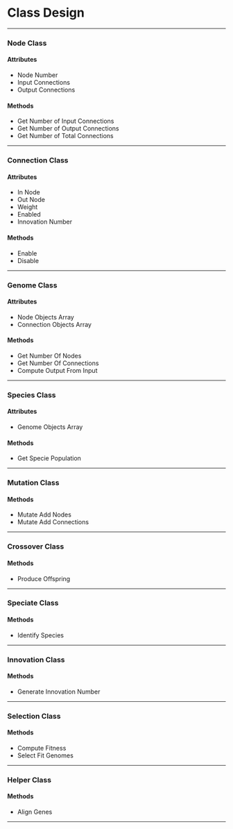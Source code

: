 # Class Design

---
### Node Class
#### Attributes
- Node Number
- Input Connections
- Output Connections
#### Methods
- Get Number of Input Connections
- Get Number of Output Connections
- Get Number of Total Connections
---
### Connection Class
#### Attributes
- In Node
- Out Node
- Weight
- Enabled
- Innovation Number
#### Methods
- Enable
- Disable
---
### Genome Class
#### Attributes
- Node Objects Array
- Connection Objects Array
#### Methods
- Get Number Of Nodes
- Get Number Of Connections
- Compute Output From Input
---
### Species Class
#### Attributes
- Genome Objects Array
#### Methods
- Get Specie Population
---
### Mutation Class
#### Methods
- Mutate Add Nodes 
- Mutate Add Connections
---
### Crossover Class
#### Methods
- Produce Offspring
---
### Speciate Class
#### Methods
- Identify Species
---
### Innovation Class
#### Methods
- Generate Innovation Number
---
### Selection Class
#### Methods
- Compute Fitness
- Select Fit Genomes
---
### Helper Class
#### Methods
- Align Genes
---
